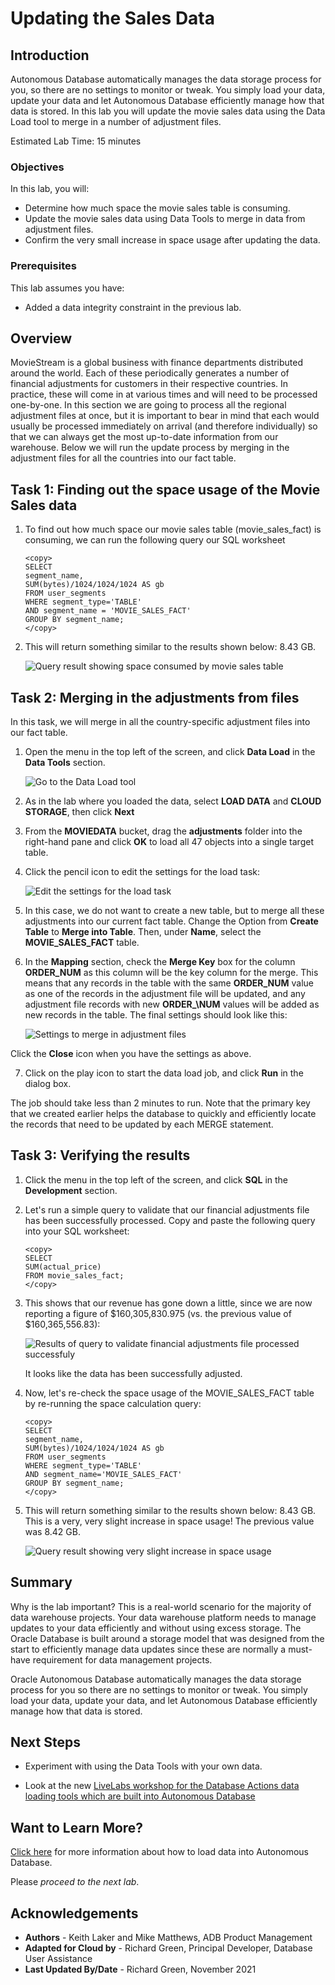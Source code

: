 ﻿
# Updating the Sales Data

## Introduction

Autonomous Database automatically manages the data storage process for you, so there are no settings to monitor or tweak. You simply load your data, update your data and let Autonomous Database efficiently manage how that data is stored. In this lab you will update the movie sales data using the Data Load tool to merge in a number of adjustment files.

Estimated Lab Time: 15 minutes

### Objectives

In this lab, you will:

*   Determine how much space the movie sales table is consuming.
*   Update the movie sales data using Data Tools to merge in data from adjustment files.
*   Confirm the very small increase in space usage after updating the data.

### Prerequisites

This lab assumes you have:

- Added a data integrity constraint in the previous lab.

## Overview 
MovieStream is a global business with finance departments distributed around the world. Each of these periodically generates a number of financial adjustments for customers in their respective countries. In practice, these will come in at various times and will need to be processed one-by-one. In this section we are going to process all the regional adjustment files at once, but it is important to bear in mind that each would usually be processed immediately on arrival (and therefore individually) so that we can always get the most up-to-date information from our warehouse. Below we will run the update process by merging in the adjustment files for all the countries into our fact table.


## Task 1: Finding out the space usage of the Movie Sales data

1. To find out how much space our movie sales table (movie\_sales\_fact) is consuming, we can run the following query our SQL worksheet

    ```
    <copy>
    SELECT
    segment_name,
    SUM(bytes)/1024/1024/1024 AS gb
    FROM user_segments
    WHERE segment_type='TABLE'
    AND segment_name = 'MOVIE_SALES_FACT'
    GROUP BY segment_name;
    </copy>
    ```

2. This will return something similar to the results shown below: 8.43 GB.

    ![Query result showing space consumed by movie sales table](images/initialsize.png)


## Task 2: Merging in the adjustments from files

In this task, we will merge in all the country-specific adjustment files into our fact table.

1. Open the menu in the top left of the screen, and click **Data Load** in the **Data Tools** section.

    ![Go to the Data Load tool](images/menudataload.png)

2. As in the lab where you loaded the data, select **LOAD DATA** and **CLOUD STORAGE**, then click **Next**

3. From the **MOVIEDATA** bucket, drag the **adjustments** folder into the right-hand pane and click **OK** to load all 47 objects into a single target table.

4. Click the pencil icon to edit the settings for the load task:

    ![Edit the settings for the load task](images/editmerge.png)

5. In this case, we do not want to create a new table, but to merge all these adjustments into our current fact table. Change the Option from **Create Table** to **Merge into Table**. Then, under **Name**, select the **MOVIE\_SALES\_FACT** table.

6. In the **Mapping** section, check the **Merge Key** box for the column **ORDER\_NUM** as this column will be the key column for the merge. This means that any records in the table with the same **ORDER\_NUM** value as one of the records in the adjustment file will be updated, and any adjustment file records with new **ORDER_\NUM** values will be added as new records in the table. The final settings should look like this:

    ![Settings to merge in adjustment files](images/mergeconfig.png)

Click the **Close** icon when you have the settings as above.

7. Click on the play icon to start the data load job, and click **Run** in the dialog box.

The job should take less than 2 minutes to run. Note that the primary key that we created earlier helps the database to quickly and efficiently locate the records that need to be updated by each MERGE statement.

## Task 3: Verifying the results

1. Click the menu in the top left of the screen, and click **SQL** in the **Development** section.

2. Let's run a simple query to validate that our financial adjustments file has been successfully processed. Copy and paste the following query into your SQL worksheet:

    ```
    <copy>
	SELECT
    SUM(actual_price)
    FROM movie_sales_fact;
	</copy>
    ```

4. This shows that our revenue has gone down a little, since we are now reporting a figure of $160,305,830.975 (vs. the previous value of $160,365,556.83):

    ![Results of query to validate financial adjustments file processed successfuly](images/queryaftermerge.png)

	It looks like the data has been successfully adjusted.

5. Now, let's re-check the space usage of the MOVIE\_SALES\_FACT table by re-running the space calculation query:

    ```
    <copy>
	SELECT
    segment_name,
    SUM(bytes)/1024/1024/1024 AS gb
    FROM user_segments
    WHERE segment_type='TABLE'
    AND segment_name='MOVIE_SALES_FACT'
    GROUP BY segment_name;
	</copy>
    ```

6. This will return something similar to the results shown below: 8.43 GB. This is a very, very slight increase in space usage! The previous value was 8.42 GB.

    ![Query result showing very slight increase in space usage](images/sizeaftermerge.png)


## Summary

Why is the lab important? This is a real-world scenario for the majority of data warehouse projects. Your data warehouse platform needs to manage updates to your data efficiently and without using excess storage. The Oracle Database is built around a storage model that was designed from the start to efficiently manage data updates since these are normally a must-have requirement for data management projects.

Oracle Autonomous Database automatically manages the data storage process for you so there are no settings to monitor or tweak. You simply load your data, update your data, and let Autonomous Database efficiently manage how that data is stored.

## Next Steps

- Experiment with using the Data Tools with your own data.

- Look at the new [LiveLabs workshop for the Database Actions data loading tools which are built into Autonomous Database](https://apexapps.oracle.com/pls/apex/dbpm/r/livelabs/view-workshop?wid=789)

## Want to Learn More?

[Click here](https://docs.oracle.com/en/cloud/paas/autonomous-database/adbsa/load-data.html#GUID-1351807C-E3F7-4C6D-AF83-2AEEADE2F83E) for more information about how to load data into Autonomous Database. 

Please *proceed to the next lab*.

## **Acknowledgements**

* **Authors** - Keith Laker and Mike Matthews, ADB Product Management
* **Adapted for Cloud by** - Richard Green, Principal Developer, Database User Assistance
* **Last Updated By/Date** - Richard Green, November 2021
